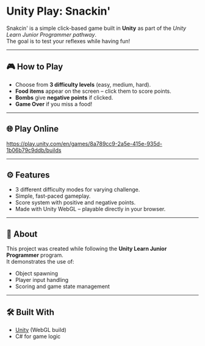 # Unity Play: Snackin'  

Snakcin' is a simple click-based game built in **Unity** as part of the *Unity Learn Junior Programmer pathway*.  
The goal is to test your reflexes while having fun!

---

## 🎮 How to Play
- Choose from **3 difficulty levels** (easy, medium, hard).
- **Food items** appear on the screen – click them to score points.
- **Bombs** give **negative points** if clicked.
- **Game Over** if you miss a food!

---

## 🌐 Play Online
https://play.unity.com/en/games/8a789cc9-2a5e-415e-935d-1b06b79c9ddb/builds  

---

## ⚙️ Features
- 3 different difficulty modes for varying challenge.
- Simple, fast-paced gameplay.
- Score system with positive and negative points.
- Made with Unity WebGL – playable directly in your browser.

---

## 📌 About
This project was created while following the **Unity Learn Junior Programmer** program.  
It demonstrates the use of:
- Object spawning  
- Player input handling  
- Scoring and game state management  

---

## 🛠️ Built With
- [Unity](https://unity.com/) (WebGL build)  
- C# for game logic  
